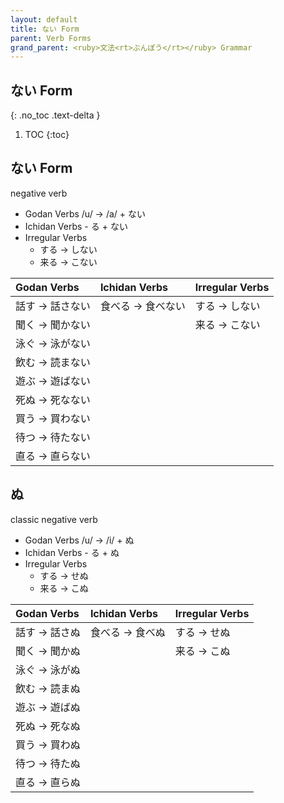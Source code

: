 ```yaml
---
layout: default
title: ない Form
parent: Verb Forms
grand_parent: <ruby>文法<rt>ぶんぽう</rt></ruby> Grammar
---
```


## ない Form
{: .no_toc .text-delta }

1. TOC
{:toc}

## ない Form
negative verb
- Godan Verbs /u/ → /a/ + ない
- Ichidan Verbs - る + ない
- Irregular Verbs
  -	する → しない
  -	来る → こない

| Godan Verbs     | Ichidan Verbs     | Irregular Verbs |
|:--------------- |:----------------- |:--------------- |
| 話す → 話さない | 食べる → 食べない | する → しない   |
| 聞く → 聞かない |                   | 来る → こない   |
| 泳ぐ → 泳がない |                   |                 |
| 飲む → 読まない |                   |                 |
| 遊ぶ → 遊ばない |                   |                 |
| 死ぬ → 死なない |                   |                 |
| 買う → 買わない |                   |                 |
| 待つ → 待たない |                   |                 |
| 直る → 直らない |                   |                 |

## ぬ
classic negative verb
- Godan Verbs /u/ → /i/ + ぬ
- Ichidan Verbs - る + ぬ
- Irregular Verbs
  -	する → せぬ
  -	来る → こぬ

| Godan Verbs   | Ichidan Verbs   | Irregular Verbs |
|:------------- |:--------------- |:--------------- |
| 話す → 話さぬ | 食べる → 食べぬ | する → せぬ     |
| 聞く → 聞かぬ |                 | 来る → こぬ     |
| 泳ぐ → 泳がぬ |                 |                 |
| 飲む → 読まぬ |                 |                 |
| 遊ぶ → 遊ばぬ |                 |                 |
| 死ぬ → 死なぬ |                 |                 |
| 買う → 買わぬ |                 |                 |
| 待つ → 待たぬ |                 |                 |
| 直る → 直らぬ |                 |                 |
